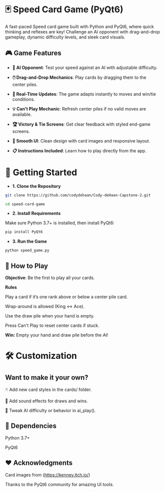 # 🃏 Speed Card Game (PyQt6)

A fast-paced Speed card game built with Python and PyQt6, where quick thinking and reflexes are key! Challenge an AI opponent with drag-and-drop gameplay, dynamic difficulty levels, and sleek card visuals.

## 🎮 Game Features

- **🧠 AI Opponent**: Test your speed against an AI with adjustable difficulty.

- **🖱️ Drag-and-Drop Mechanics**: Play cards by dragging them to the center piles.

- **🔁 Real-Time Updates**: The game adapts instantly to moves and win/tie conditions.

- **💡 Can't Play Mechanic**: Refresh center piles if no valid moves are available.

- **🏆 Victory & Tie Screens**: Get clear feedback with styled end-game screens.

- **🎨 Smooth UI**: Clean design with card images and responsive layout.

- **📋 Instructions Included**: Learn how to play directly from the app.

# 🚀 Getting Started

- **1. Clone the Repository**

```bash
git clone https://github.com/codydehaan/Cody-deHaan-Capstone-2.git

cd speed-card-game
```

- **2. Install Requirements**

Make sure Python 3.7+ is installed, then install PyQt6:

```bash
pip install PyQt6
```

- **3. Run the Game**

```bash
python speed_game.py
```

## 🧠 How to Play

**Objective**: Be the first to play all your cards.

**Rules**

Play a card if it’s one rank above or below a center pile card.

Wrap-around is allowed (King ↔ Ace).

Use the draw pile when your hand is empty.

Press Can't Play to reset center cards if stuck.

**Win:** Empty your hand and draw pile before the AI!

# 🛠️ Customization

## **Want to make it your own?**

🃏 Add new card styles in the cards/ folder.

🎵 Add sound effects for draws and wins.

🤖 Tweak AI difficulty or behavior in ai_play().

## 📌 Dependencies

Python 3.7+

PyQt6

## ❤️ Acknowledgments

Card images from (https://kenney.itch.io/)

Thanks to the PyQt6 community for amazing UI tools.
